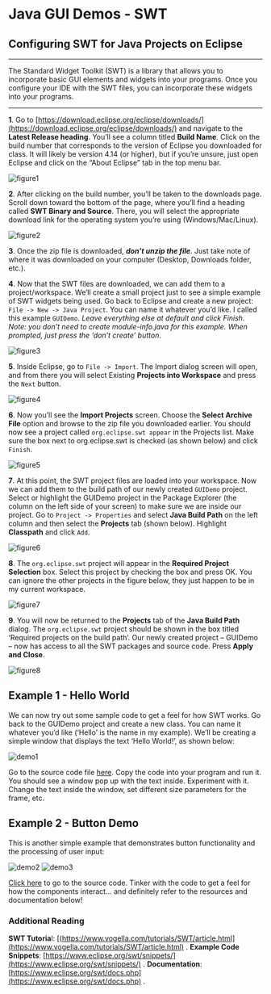 # Java GUI Demos - SWT

## Configuring SWT for Java Projects on Eclipse

---

The Standard Widget Toolkit (SWT) is a library that allows you to incorporate basic GUI elements and widgets into your programs.  Once you configure your IDE with the SWT files, you can incorporate these widgets into your programs.

---

**1**. Go to [https://download.eclipse.org/eclipse/downloads/](https://download.eclipse.org/eclipse/downloads/) and navigate to the **Latest Release heading**.  You’ll see a column titled **Build Name**.  Click on the build number that corresponds to the version of Eclipse you downloaded for class.  It will likely be version 4.14 (or higher), but if you’re unsure, just open Eclipse and click on the “About Eclipse” tab in the top menu bar.  

![figure1](./images/figure1.png)

**2**.  After clicking on the build number, you’ll be taken to the downloads page.  Scroll down toward the bottom of the page, where you’ll find a heading called **SWT Binary and Source**.  There, you will select the appropriate download link for the operating system you’re using (Windows/Mac/Linux).

![figure2](./images/figure2.png)

**3**.  Once the zip file is downloaded, ***don’t unzip the file***.  Just take note of where it was downloaded on your computer (Desktop, Downloads folder, etc.).

**4**.  Now that the SWT files are downloaded, we can add them to a project/workspace.  We’ll create a small project just to see a simple example of SWT widgets being used.  Go back to Eclipse and create a new project: `File -> New -> Java Project`.  You can name it whatever you’d like.  I called this example `GUIDemo`.  *Leave everything else at default and click Finish.  Note: you don’t need to create module-info.java for this example.  When prompted, just press the ‘don’t create’ button*. 

![figure3](./images/figure3.png)

**5**.  Inside Eclipse, go to `File -> Import`.  The Import dialog screen will open, and from there you will select Existing **Projects into Workspace** and press the `Next` button.

![figure4](./images/figure4.png)

**6**.  Now you’ll see the **Import Projects** screen.  Choose the **Select Archive File** option and browse to the zip file you downloaded earlier.  You should now see a project called `org.eclipse.swt appear` in the Projects list.  Make sure the box next to org.eclipse.swt is checked (as shown below) and click `Finish`.  

![figure5](./images/figure5.png)

**7**.  At this point, the SWT project files are loaded into your workspace.  Now we can add them to the build path of our newly created `GUIDemo` project.   Select or highlight the GUIDemo project in the Package Explorer (the column on the left side of your screen) to make sure we are inside our project.  Go to `Project -> Properties` and select **Java Build Path** on the left column and then select the **Projects** tab (shown below).  Highlight **Classpath** and click `Add`.

![figure6](./images/figure6.png)

**8**.  The `org.eclipse.swt` project will appear in the **Required Project Selection** box.  Select this project by checking the box and press OK.  You can ignore the other projects in the figure below, they just happen to be in my current workspace.

![figure7](./images/figure7.png)

**9**.  You will now be returned to the **Projects** tab of the **Java Build Path** dialog.  The `org.eclipse.swt` project should be shown in the box titled ‘Required projects on the build path’.  Our newly created project – GUIDemo – now has access to all the SWT packages and source code.  Press **Apply and Close**. 

![figure8](./images/figure8.png)

## Example 1 - Hello World

We can now try out some sample code to get a feel for how SWT works.  Go back to the GUIDemo project and create a new class.  You can name it whatever you’d like (‘Hello’ is the name in my example).  We’ll be creating a simple window that displays the text ‘Hello World!’, as shown below:

![demo1](./images/demo1.png)

Go to the source code file [here](https://github.com/robbgatica/comp170-GUI/blob/master/src/com/swt/comp170/Hello.java).  Copy the code into your program and run it.  You should see a window pop up with the text inside.  Experiment with it.  Change the text inside the window, set different size parameters for the frame, etc.  

## Example 2 - Button Demo

This is another simple example that demonstrates button functionality and the processing of user input:

![demo2](./images/demo2.png)
![demo3](./images/demo3.png)

[Click here](https://github.com/robbgatica/comp170-GUI/blob/master/src/com/swt/comp170/ButtonDemo.java) to go to the source code.  Tinker with the code to get a feel for how the components interact... and definitely refer to the resources and documentation below!

### Additional Reading
**SWT Tutoria**l: [(https://www.vogella.com/tutorials/SWT/article.html](https://www.vogella.com/tutorials/SWT/article.html) . 
**Example Code Snippets**: [https://www.eclipse.org/swt/snippets/](https://www.eclipse.org/swt/snippets/) . 
**Documentation**: [https://www.eclipse.org/swt/docs.php](https://www.eclipse.org/swt/docs.php) . 
